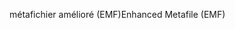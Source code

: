 <span data-ttu-id="4d51f-101">métafichier amélioré (EMF)</span><span class="sxs-lookup"><span data-stu-id="4d51f-101">Enhanced Metafile (EMF)</span></span>